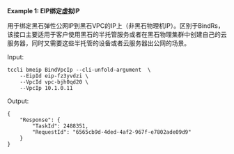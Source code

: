 **Example 1: EIP绑定虚拟IP**

用于绑定黑石弹性公网IP到黑石VPC的IP上（非黑石物理机IP）。区别于BindRs，该接口主要适用于客户使用黑石的半托管服务或者在黑石物理集群中创建自己的云服务器，同时又需要这些半托管的设备或者云服务器出公网的场景。

Input: 

```
tccli bmeip BindVpcIp --cli-unfold-argument  \
    --EipId eip-fz3yvdzi \
    --VpcId vpc-bjh0qd20 \
    --VpcIp 10.1.0.11
```

Output: 
```
{
    "Response": {
        "TaskId": 2488351,
        "RequestId": "6565cb9d-4ded-4af2-967f-e7802ade09d9"
    }
}
```

